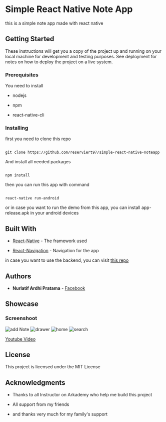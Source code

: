 
# Simple React Native Note App

  

this is a simple note app made with react native

  

## Getting Started

  

These instructions will get you a copy of the project up and running on your local machine for development and testing purposes. See deployment for notes on how to deploy the project on a live system.

  

### Prerequisites

  

You need to install

* nodejs

* npm

* react-native-cli

  

### Installing

  

first you need to clone this repo

  

```

git clone https://github.com/reserviert97/simple-react-native-noteapp

```

  

And install all needed packages

  

```

npm install

```

  

then you can run this app with command

  

```

react-native run-android

```

  

or in case you want to run the demo from this app, you can install app-release.apk in your android devices

  

## Built With

  

*  [React-Native](https://facebook.github.io/react-native/) - The framework used

*  [React-Navigation](https://reactnavigation.org/) - Navigation for the app

  in case you want to use the backend, you can visit [this repo](https://github.com/reserviert97/arkaNotes)
  
  

## Authors

  

*  **Nurlatif Ardhi Pratama** - [Facebook](https://www.facebook.com/reserviert97)

  
  ## Showcase
  
  ### Screenshoot

![add Note](https://raw.githubusercontent.com/reserviert97/simple-react-native-noteapp/master/src/assets/screenshots/addnote.jpg)
![drawer](https://raw.githubusercontent.com/reserviert97/simple-react-native-noteapp/master/src/assets/screenshots/drawer.jpg)
![home](https://raw.githubusercontent.com/reserviert97/simple-react-native-noteapp/master/src/assets/screenshots/home.jpg)
![search](https://raw.githubusercontent.com/reserviert97/simple-react-native-noteapp/master/src/assets/screenshots/search.jpg)

  [Youtube Video](https://youtu.be/qTf4RbjZBJM)
  
## License

  

This project is licensed under the MIT License

  

## Acknowledgments

  

* Thanks to all Instructor on Arkademy who help me build this project

* All support from my friends

* and thanks very much for my family's support

